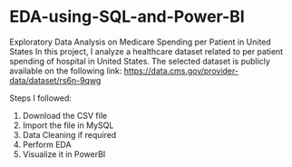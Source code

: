 # EDA-using-SQL-and-Power-BI
Exploratory Data Analysis on Medicare Spending per Patient in United States
In this project, I analyze a healthcare dataset related to per patient spending of hospital in United States. The selected dataset is publicly available on the following link:
https://data.cms.gov/provider-data/dataset/rs6n-9qwg

Steps I followed:
1. Download the CSV file
2. Import the file in MySQL
3. Data Cleaning if required
4. Perform EDA
5. Visualize it in PowerBI

